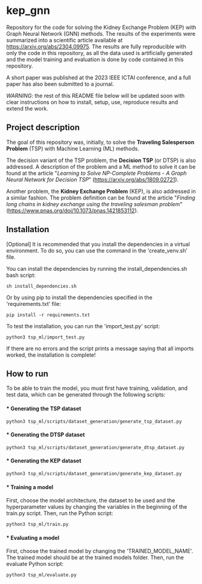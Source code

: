 # kep_gnn

Repository for the code for solving the Kidney Exchange Problem (KEP) with Graph Neural Network (GNN) methods.
The results of the experiments were summarized into a scientific article available at https://arxiv.org/abs/2304.09975.
The results are fully reproducible with only the code in this repository, as all the data used is artificially generated and the model training and evaluation is done by code contained in this repository.

A short paper was published at the 2023 IEEE ICTAI conference, and a full paper has also been submitted to a journal.

*WARNING*: the rest of this README file below will be updated soon with clear instructions on how to install, setup, use, reproduce results and extend the work.

## Project description

The goal of this repository was, initially, to solve the __Traveling Salesperson Problem__ (TSP) with Machine Learning (ML) methods.

The decision variant of the TSP problem, the __Decision TSP__ (or DTSP) is also addressed. A description of the problem and a ML method to solve it can be found at the article "_Learning to Solve NP-Complete Problems - A Graph Neural Network for Decision TSP_" (https://arxiv.org/abs/1809.02721).

Another problem, the __Kidney Exchange Problem__ (KEP), is also addressed in a similar fashion. The problem definition can be found at the article "_Finding long chains in kidney exchange using the traveling salesman problem_" (https://www.pnas.org/doi/10.1073/pnas.1421853112).

## Installation

[Optional] It is recommended that you install the dependencies in a virtual environment. To do so, you can use the command in the 'create_venv.sh' file.

You can install the dependencies by running the install_dependencies.sh bash script:
```bashrc
sh install_dependencies.sh
```

Or by using pip to install the dependencies specified in the 'requirements.txt' file:
```bashrc
pip install -r requirements.txt
```

To test the installation, you can run the 'import_test.py' script:
```bashrc
python3 tsp_ml/import_test.py
```
If there are no errors and the script prints a message saying that all imports worked, the installation is complete!

## How to run
To be able to train the model, you must first have training, validation, and test data, which can be generated through the following scripts:

#### * Generating the TSP dataset
```bashrc
python3 tsp_ml/scripts/dataset_generation/generate_tsp_dataset.py
```

#### * Generating the DTSP dataset
```bashrc
python3 tsp_ml/scripts/dataset_generation/generate_dtsp_dataset.py
```

#### * Generating the KEP dataset
```bashrc
python3 tsp_ml/scripts/dataset_generation/generate_kep_dataset.py
```

#### * Training a model
First, choose the model architecture, the dataset to be used and the hyperparameter values by changing the variables in the beginning of the train.py script. Then, run the Python script:
```bashrc
python3 tsp_ml/train.py
```

#### * Evaluating a model
First, choose the trained model by changing the 'TRAINED_MODEL_NAME'. The trained model should be at the trained models folder. Then, run the evaluate Python script:
```bashrc
python3 tsp_ml/evaluate.py
```
